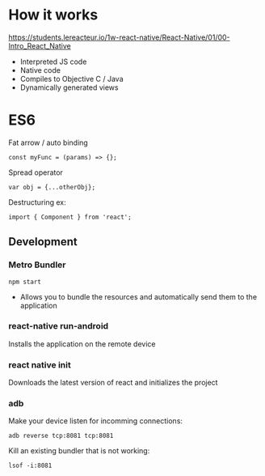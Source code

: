 # How it works

https://students.lereacteur.io/1w-react-native/React-Native/01/00-Intro_React_Native

- Interpreted JS code
- Native code
- Compiles to Objective C / Java
- Dynamically generated views


# ES6

Fat arrow / auto binding

```
const myFunc = (params) => {};
```

Spread operator

```
var obj = {...otherObj};
```

Destructuring ex:

```
import { Component } from 'react';
```

## Development

### Metro Bundler

```
npm start
```

- Allows you to bundle the resources and automatically send them to the application

### react-native run-android

Installs the application on the remote device

### react native init

Downloads the latest version of react and initializes the project

### adb

Make your device listen for incomming connections:

```
adb reverse tcp:8081 tcp:8081
```

Kill an existing bundler that is not working:

```
lsof -i:8081
```

